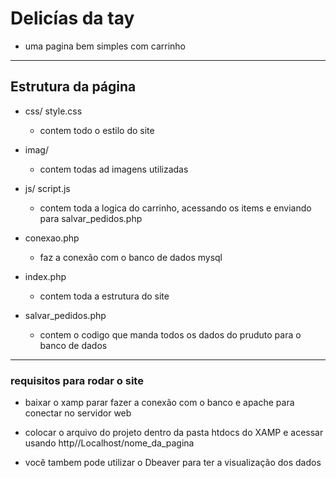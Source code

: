 # Delicías da tay

- uma pagina bem simples com carrinho 
---
## Estrutura da  página
- css/ style.css
   - contem todo o estilo do site
- imag/
   - contem todas ad imagens utilizadas

- js/ script.js
   - contem toda a logica do carrinho, acessando os items e enviando para salvar_pedidos.php

- conexao.php 
   - faz a conexão com o banco de dados mysql
- index.php
   - contem toda a estrutura do site
- salvar_pedidos.php 
   - contem o codigo que manda todos os dados do pruduto para o banco de dados
 ---

 ### requisitos para rodar o site
- baixar o xamp parar fazer a conexão com o banco e apache para conectar no servidor web
  
- colocar o arquivo do projeto dentro da pasta htdocs do XAMP e acessar usando http//Localhost/nome_da_pagina
 
- você tambem pode utilizar o Dbeaver para ter a visualização dos dados







 





